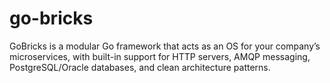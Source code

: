 # go-bricks
GoBricks is a modular Go framework that acts as an OS for your company’s microservices, with built-in support for HTTP servers, AMQP messaging, PostgreSQL/Oracle databases, and clean architecture patterns.
